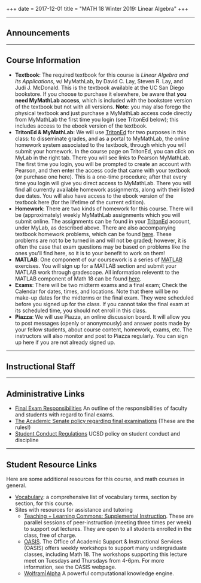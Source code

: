 +++
date = 2017-12-01
title = "MATH 18 Winter 2019: Linear Algebra"
+++

---
## Announcements  

--- 
## Course Information  
  * **Textbook**: The required textbook for this course is *Linear Algebra and its Applications*, w/ MyMathLab, by David C. Lay, Steven R. Lay, and Judi J. McDonald. This is the textbook available at the UC San Diego bookstore. If you choose to purchase it elsewhere, be aware that **you need MyMathLab access**, which is included with the bookstore version of the textbook but not with all versions. **Note**: you may also forego the physical textbook and just purchase a MyMathLab access code directly from MyMathLab the first time you login (see TritonEd below); this includes access to the ebook version of the textbook.  
  * **TritonEd & MyMathLab**: We will use [TritonEd](https://tritoned.ucsd.edu/) for two purposes in this class: to disseminate grades, and as a portal to MyMathLab, the online homework system associated to the textbook, through which you will submit your homework. In the course page on TritonEd, you can click on MyLab in the right tab. There you will see links to Pearson MyMathLab. The first time you login, you will be prompted to create an account with Pearson, and then enter the access code that came with your textbook (or purchase one here). This is a one-time procedure; after that every time you login will give you direct access to MyMathLab. There you will find all currently available homework assignments, along with their listed due dates. You will also have access to the ebook version of the textbook here (for the lifetime of the current edition).
  * **Homework**: There are two kinds of homework for this course. There will be (approximately) weekly MyMathLab assignments which you will submit online. The assignments can be found in your [TritonEd](https://tritoned.ucsd.edu/) account, under MyLab, as described above. 
There are also accompanying textbook homework problems, which can be found [here](https://www.thanghuynh.io/teaching/math18_winter19/homework/). These problems are not to be turned in and will not be graded; however, it is often the case that exam questions may be based on problems like the ones you'll find here, so it is to your benefit to work on them!
  * **MATLAB**: One component of our coursework is a series of [MATLAB](http://www.math.ucsd.edu/~math18/) exercises. You will sign up for a MATLAB section and submit your MATLAB work through gradescope. All information releventt to the MATLAB component of Math 18 can be found [here](http://www.math.ucsd.edu/~math18/).
  * **Exams**: There will be two midterm exams and a final exam; Check the Calendar for dates, times, and locations. Note that there will be no make-up dates for the midterms or the final exam. They were scheduled before you signed up for the class. If you cannot take the final exam at its scheduled time, you should not enroll in this class.  
  * **Piazza**: We will use Piazza, an online discussion board. It will allow you to post messages (openly or anonymously) and answer posts made by your fellow students, about course content, homework, exams, etc. The instructors will also monitor and post to Piazza regularly. You can sign up here if you are not already signed up. 


--- 
## Instructional Staff

--- 
## Administrative Links
  * [Final Exam Responsibilities](https://blink.ucsd.edu/instructors/academic-info/exams/responsibilities.html) An outline of the responsibilities of faculty and students with regard to final exams.  
  * [The Academic Senate policy regarding final examinations](http://senate.ucsd.edu/operating-procedures/educational-policies/courses/epc-policies-on-courses/policy-exams-including-midterms-final-exams-and-religious-accommodations-for-exams/) (These are the rules!)  
  * [Student Conduct Regulations](https://students.ucsd.edu/sponsor/student-conduct/regulations/22.00.html) UCSD policy on student conduct and discipline

--- 
## Student Resource Links
Here are some additional resources for this course, and math courses in general.  

  * [Vocabulary](http://www.math.ucsd.edu/~jeggers/math18/vocabulary.html): a comprehensive list of vocabulary terms, section by section, for this course. 
  * Sites with resources for assistance and tutoring
    * [Teaching + Learning Commons: Supplemental Instruction](https://commons.ucsd.edu/academic-support/supplemental-instruction/index.html). These are parallel sessions of peer-instruction (meeting three times per week) to support out lectures. They are open to all students enrolled in the class, free of charge.  
    * [OASIS](https://students.ucsd.edu/sponsor/oasis/). The Office of Academic Support & Instructional Services (OASIS) offers weekly workshops to support many undergraduate classes, including Math 18. The workshops supporting this lecture meet on Tuesdays and Thursdays from 4-6pm. For more information, see the OASIS webpage.  
    * [Wolfram|Alpha](https://www.wolframalpha.com/) A powerful computational knowledge engine.
